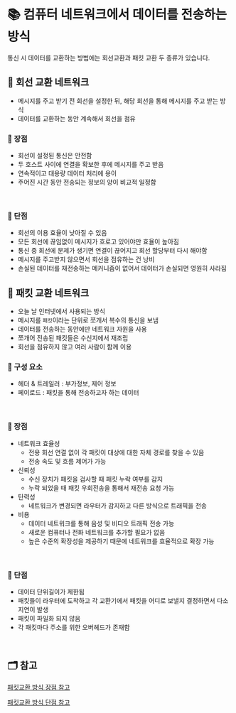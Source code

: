 # 📚 컴퓨터 네트워크에서 데이터를 전송하는 방식
통신 시 데이터를 교환하는 방법에는 회선교환과 패킷 교환 두 종류가 있습니다.

## 📖 회선 교환 네트워크
- 메시지를 주고 받기 전 회선을 설정한 뒤, 해당 회선을 통해 메시지를 주고 받는 방식
- 데이터를 교환하는 동안 계속해서 회선을 점유   
### 📍 장점
- 회선이 설정된 통신은 안전함
- 두 호스트 사이에 연결을 확보한 후에 메시지를 주고 받음 
- 연속적이고 대용량 데이터 처리에 용이
- 주어진 시간 동안 전송되는 정보의 양이 비교적 일정함

</br>

### 📍 단점
- 회선의 이용 효율이 낮아질 수 있음
- 모든 회선에 끊임없이 메시지가 흐로고 있어야만 효율이 높아짐
- 통신 중 회선에 문제가 생기면 연결이 끊어지고 회선 할당부터 다시 해야함
- 메시지를 주고받지 않으면서 회선을 점유하는 건 낭비
- 손실된 데이터를 재전송하는 메커니즘이 없어서 데이터가 손실되면 영원히 사라짐


## 📖 패킷 교환 네트워크
- 오늘 날 인터넷에서 사용되는 방식
- 메시지를 `패킷`이라는 단위로 쪼개서 복수의 통신을 보냄
- 데이터를 전송하는 동안에만 네트워크 자원을 사용
- 쪼개어 전송된 패킷들은 수신지에서 재조립
- 회선을 점유하지 않고 여러 사람이 함께 이용
### 📍 구성 요소
- 헤더 & 트레일러 : 부가정보, 제어 정보 
- 페이로드 : 패킷을 통해 전송하고자 하는 데이터
</br> 

### 📍 장점
- 네트워크 효율성
    - 전용 회선 연결 없이 각 패킷이 대상에 대한 자체 경로를 찾을 수 있음
    - 전송 속도 및 흐름 제어가 가능
- 신뢰성
    - 수신 장치가 패킷을 검사할 때 패킷 누락 여부를 감지
    - 누락 되었을 때 패킷 우회전송을 통해서 재전송 요청 가능   
- 탄력성
    - 네트워크가 변경되면 라우터가 감지하고 다른 방식으로 트래픽을 전송
- 비용
    - 데이터 네트워크를 통해 음성 및 비디오 트래픽 전송 가능
    - 새로운 컴퓨터나 전화 네트워크를 추가할 필요가 없음
    - 높은 수준의 확장성을 제공하기 때문에 네트워크를 효율적으로 확장 가능
</br> 

### 📍 단점
- 데이터 단위길이가 제한됨
- 패킷들이 라우터에 도착하고 각 교환기에서 패킷을 어디로 보낼지 결정하면서 다소 지연이 발생
- 패킷이 파일화 되지 않음
- 각 패킷마다 주소를 위한 오버헤드가 존재함


</br>

## 🗂️ 참고
[패킷교환 방식 장점 참고](https://kongit.tistory.com/entry/%EB%8D%B0%EC%9D%B4%ED%84%B0-%EA%B5%90%ED%99%98-%EB%B0%A9%EC%8B%9D-%ED%8C%A8%ED%82%B7-%EA%B5%90%ED%99%98packet-switching%EC%9D%B4%EB%9E%80)

[패킷교환 방식 단점 참고](https://pongic.tistory.com/26)
